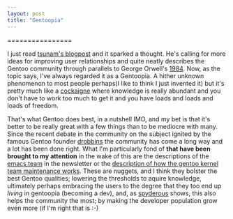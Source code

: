 ```yaml
---
layout: post
title: "Gentoopia"
---
```


================

I just read <a href="http://tsunam.org/2008/02/22/activity/">tsunam's blogpost</a> and it sparked a thought. He's calling for more ideas for improving user relationships and quite neatly describes the Gentoo community through parallels to George Orwell's  <a href="http://imdb.com/title/tt0087803/">1984</a>. Now, as the topic says, I've always regarded it as a Gentoopia. A hither unknown phenomenon to most people perhaps(I like to think I just invented it) but it's pretty much like a <a href="http://en.wikipedia.org/wiki/Cockaigne">cockaigne</a> where knowledge is really abundant and you don't have to work too much to get it and you have loads and loads and loads of freedom.

That's what Gentoo does best, in a nutshell IMO, and my bet is that it's better to be really great with a few things than to be mediocre with many. Since the recent debate in the community on the subject ignited by the famous Gentoo founder <a href="http://blog.funtoo.org/">drobbins</a> the community has come a long way and a lot has been done right. What I'm particularly fond of <b>that have been brought to my attention</b> in the wake of this are the descriptions of the <a class="description" target="_blank" title="emacs" href="http://www.gentoo.org/proj/en/lisp/emacs/">emacs team</a> in the newsletter or the <a href="http://www.gentoo.org/proj/en/kernel/maintenance.xml">description of how the gentoo kernel team maintenance works</a>. These are nuggets, and I think they bolster the best Gentoo qualities; lowering the thresholds to aquire knowledge, ultimately perhaps embracing the users to the degree that they too end up *living* in gentoopia (becoming a dev), and, as <a target="_blank" href="http://spyderous.livejournal.com/">spyderous</a> shows, this  also helps the community the most; by making the developer population grow even more (if I'm right that is :-)
